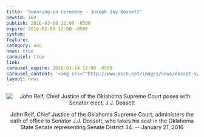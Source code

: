 ```yaml
---
title: 'Swearing-in Ceremony - Joseph Jay Dossett'
newsid: 169
publish: 2016-03-08 12:00 -0500
expire: 2016-03-08 12:00 -0500
system: 
feature: 
category: aoc
news: true
carousel: true
link: 
carousel_expire: 2016-03-14 12:00 -0500
carousel_content: '<img src=""http://www.oscn.net/images/news/dosset-swearing-in.jpg"" alt=""Senator elect, J.J. Dossett being sworn into office. Collage of photos from ceremony""/>'
layout: news
---
```

<div style="text-align: center;">
	<img src="http://www.oscn.net/images/news/dosset-senator.jpg" alt="John Reif, Chief Justice of the Oklahoma Supreme Court poses with Senator elect, J.J. Dossett"/>
	<p>John Reif, Chief Justice of the Oklahoma Supreme Court, administers the oath of office to Senator J.J. Dossett, who takes his seat in the Oklahoma State Senate representing Senate District 34.  -- January 21, 2016</p>
</div>